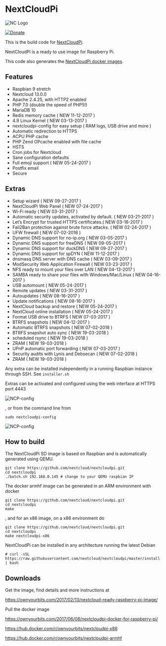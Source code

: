 # NextCloudPi

![NC Logo](https://ownyourbits.com/wp-content/uploads/2017/11/ncp-square.png)

[![Donate](https://img.shields.io/badge/Donate-PayPal-green.svg)](https://www.paypal.com/cgi-bin/webscr?cmd=_donations&business=N8PJHSEQF4G7Y&lc=US&item_name=Own%20Your%20Bits&item_number=NextCloudPi&no_note=1&no_shipping=1&currency_code=EUR&bn=PP%2dDonationsBF%3abtn_donate_LG%2egif%3aNonHosted)

This is the build code for [NextCloudPi](https://ownyourbits.com/2017/02/13/nextcloud-ready-raspberry-pi-image/).

NextCloudPi is a ready to use image for Raspberry Pi.

This code also generates the [NextCloudPi docker images](https://hub.docker.com/r/ownyourbits/nextcloudpi/).

## Features

 * Raspbian 9 stretch
 * Nextcloud 13.0.0
 * Apache 2.4.25, with HTTP2 enabled
 * PHP 7.0 (double the speed of PHP5!)
 * MariaDB 10
 * Redis memory cache ( NEW 11-12-2017 )
 * 4.9 Linux Kernel ( NEW 03-13-2017 )
 * nextcloudpi-config for easy setup ( RAM logs, USB drive and more )
 * Automatic redirection to HTTPS
 * ACPU PHP cache
 * PHP Zend OPcache enabled with file cache
 * HSTS
 * Cron jobs for Nextcloud
 * Sane configuration defaults
 * Full emoji support ( NEW 05-24-2017 )
 * Postfix email
 * Secure

## Extras

 * Setup wizard ( NEW 09-27-2017 )
 * NextCloudPi Web Panel ( NEW 07-24-2017 )
 * Wi-Fi ready ( NEW 03-31-2017 )
 * Automatic security updates, activated by default. ( NEW 03-21-2017 )
 * Let’s Encrypt for trusted HTTPS certificates.(  NEW 03-16-2017 )
 * Fail2Ban protection against brute force attacks. ( NEW 02-24-2017 )
 * UFW firewall ( NEW 07-02-2018 )
 * Dynamic DNS support for no-ip.org ( NEW 03-05-2017 )
 * Dynamic DNS support for freeDNS ( NEW 09-05-2017 )
 * Dynamic DNS support for duckDNS ( NEW 09-27-2017 )
 * Dynamic DNS support for spDYN ( NEW 11-12-2017 )
 * dnsmasq DNS server with DNS cache ( NEW 03-09-2017 )
 * ModSecurity Web Application Firewall ( NEW 03-23-2017 )
 * NFS ready to mount your files over LAN ( NEW 04-13-2017 )
 * SAMBA ready to share your files with Windows/Mac/Linux ( NEW 04-16-2017 )
 * USB automount ( NEW 05-24-2017 )
 * Remote updates ( NEW 03-31-2017 )
 * Autoupdates ( NEW 08-16-2017 )
 * Update notifications ( NEW 08-16-2017 )
 * NextCloud backup and restore ( NEW 05-24-2017 )
 * NextCloud online installation ( NEW 05-24-2017 )
 * Format USB drive to BTRFS ( NEW 07-03-2017 )
 * BTRFS snapshots ( NEW 04-12-2017 )
 * Automatic BTRFS snapshots ( NEW 07-02-2018 )
 * BTRFS snapshot auto sync ( NEW 19-03-2018 )
 * scheduled rsync ( NEW 19-03-2018 )
 * ZRAM ( NEW 19-03-2018 )
 * UPnP automatic port forwarding ( NEW 07-03-2017 )
 * Security audits with Lynis and Debsecan ( NEW 07-02-2018 )
 * ZRAM ( NEW 19-03-2018 )

Any extra can be installed independently in a running Raspbian instance through SSH. See `installer.sh`

Extras can be activated and configured using the web interface at HTTPS port 4443


![NCP-config](https://ownyourbits.com/wp-content/uploads/2017/07/web-letsencrypt.jpg)

, or from the command line from

```
sudo nextcloudpi-config
```

![NCP-config](https://ownyourbits.com/wp-content/uploads/2017/03/ncp-conf-700x456.jpg)


## How to build

The NextCloudPi SD image is based on Raspbian and is automatically generated using QEMU.

```
git clone https://github.com/nextcloud/nextcloudpi.git
cd nextcloudpi
./batch.sh 192.168.0.145 # change to your QEMU raspbian IP
```

The docker armhf image can be generated in an ARM environment with docker

```
git clone https://github.com/nextcloud/nextcloudpi.git
cd nextcloudpi
make
```

, and for an x86 image, on a x86 environment do

```
git clone https://github.com/nextcloud/nextcloudpi.git
cd nextcloudpi
make nextcloudpi-x86
```

NextCloudPi can be installed in any architecture running the latest Debian

```
# curl -sSL https://raw.githubusercontent.com/nextcloud/nextcloudpi/master/install.sh | bash
```

## Downloads

Get the image, find details and more instructions at

https://ownyourbits.com/2017/02/13/nextcloud-ready-raspberry-pi-image/

Pull the docker image

https://ownyourbits.com/2017/06/08/nextcloudpi-docker-for-raspberry-pi/

https://hub.docker.com/r/ownyourbits/nextcloudpi-x86

https://hub.docker.com/r/ownyourbits/nextcloudpi-armhf
